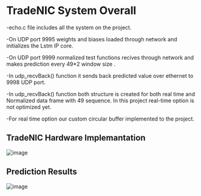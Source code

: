 # TradeNIC System Overall
-echo.c file includes all the system on the project.    

-On UDP port 9995 weights and biases loaded through network and initializes the Lstm IP core.   

-On UDP port 9999 normalized test functions recives through network and makes prediction every 49*2 window size .

-In udp_recvBack() function it sends back predicted value over ethernet to 9998 UDP port.

-In udp_recvBack() function both structure is created for both real time and Normalized data frame with 49 sequence. In this project real-time option is not optimized yet.

-For real time option our custom circular buffer implemented to the project.

## TradeNIC Hardware Implemantation

![image](https://user-images.githubusercontent.com/98567140/173881009-ea405000-f291-4ab6-b58a-12e1d92fb73d.png)

## Prediction Results
![image](https://user-images.githubusercontent.com/98567140/173881218-afa94804-0893-4b31-bffa-bc309a371040.png)
